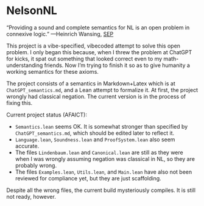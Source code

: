 # NelsonNL

“Providing a sound and complete semantics for NL is an open problem in connexive logic.” —Heinrich Wansing, [SEP](https://plato.stanford.edu/entries/logic-connexive/)

This project is a vibe-specified, vibecoded attempt to solve this open problem. I only began this because, when I threw the problem at ChatGPT for kicks, it spat out something that looked correct even to my math-understanding friends. Now I’m trying to finish it so as to give humanity a working semantics for these axioms.

The project consists of a semantics in Markdown+Latex which is at `ChatGPT_semantics.md`, and a Lean attempt to formalize it. At first, the project wrongly had classical negation. The current version is in the process of fixing this.

Current project status (AFAICT):
- `Semantics.lean` seems OK. It is somewhat stronger than specified by `ChatGPT_semantics.md`, which should be edited later to reflect it.
- `Language.lean`, `Soundness.lean` and `ProofSystem.lean` also seem accurate.
- The files `Lindenbaum.lean` and `Canonical.lean` are still as they were when I was wrongly assuming negation was classical in NL, so they are probably wrong.
- The files `Examples.lean`, `Utils.lean`, and `Main.lean` have also not been reviewed for compliance yet, but they are just scaffolding.

Despite all the wrong files, the current build mysteriously compiles. It is still not ready, however.